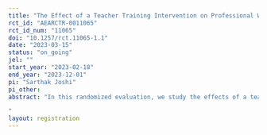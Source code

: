 ```yaml
---
title: "The Effect of a Teacher Training Intervention on Professional Wellbeing: Experimental Evidence from Jordan"
rct_id: "AEARCTR-0011065"
rct_id_num: "11065"
doi: "10.1257/rct.11065-1.1"
date: "2023-03-15"
status: "on_going"
jel: ""
start_year: "2023-02-18"
end_year: "2023-12-01"
pi: "Sarthak Joshi"
pi_other:
abstract: "In this randomized evaluation, we study the effects of a teacher training intervention that aims to improve well-being and teaching practices amongst teachers in Jordan's public schools. We implement a cluster-randomised design, with schools being the unit of randomization and teachers being the unit of observation. In the treatment group, teachers will complete various modules over a 3 month-long period. Outcomes will be measured via self-administered surveys (well-being measures) and classroom observations (teaching practices). 
"
layout: registration
---
```


